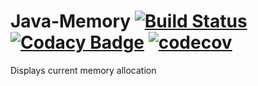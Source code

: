 # Java-Memory [![Build Status](https://travis-ci.com/hhontheim/java-memory.svg?branch=master)](https://travis-ci.com/hhontheim/java-memory) [![Codacy Badge](https://api.codacy.com/project/badge/Grade/16588cd5b6d94cfbbc00b9b466c6ef22)](https://www.codacy.com/app/hhontheim/java-memory?utm_source=github.com&amp;utm_medium=referral&amp;utm_content=hhontheim/java-memory&amp;utm_campaign=Badge_Grade) [![codecov](https://codecov.io/gh/hhontheim/java-memory/branch/master/graph/badge.svg)](https://codecov.io/gh/hhontheim/java-memory)
Displays current memory allocation
